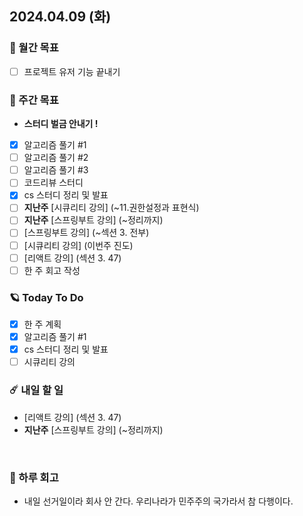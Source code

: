 ## 2024.04.09 (화)

### 🚀 월간 목표

- [ ] 프로젝트 유저 기능 끝내기
  <br/>

### 💫 주간 목표

- **스터디 벌금 안내기 !**
- [x] 알고리즘 풀기 #1
- [ ] 알고리즘 풀기 #2
- [ ] 알고리즘 풀기 #3
- [ ] 코드리뷰 스터디
- [x] cs 스터디 정리 및 발표
- [ ] **지난주** [시큐리티 강의] (~11.권한설정과 표현식)
- [ ] **지난주** [스프링부트 강의] (~정리까지)
- [ ] [스프링부트 강의] (~섹션 3. 전부)
- [ ] [시큐리티 강의] (이번주 진도)
- [ ] [리액트 강의] (섹션 3. 47)
- [ ] 한 주 회고 작성
  <br/>

### 🪐 Today To Do

- [x] 한 주 계획
- [x] 알고리즘 풀기 #1
- [x] cs 스터디 정리 및 발표
- [ ] 시큐리티 강의
  <br/>

### ☄️ 내일 할 일

- [리액트 강의] (섹션 3. 47)
- **지난주** [스프링부트 강의] (~정리까지)

<br/>

### 👾 하루 회고

- 내일 선거일이라 회사 안 간다. 우리나라가 민주주의 국가라서 참 다행이다.